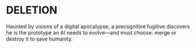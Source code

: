 # DELETION
Haunted by visions of a digital apocalypse, a precognitive fugitive discovers he is the prototype an AI needs to evolve—and must choose: merge or destroy it to save humanity.

